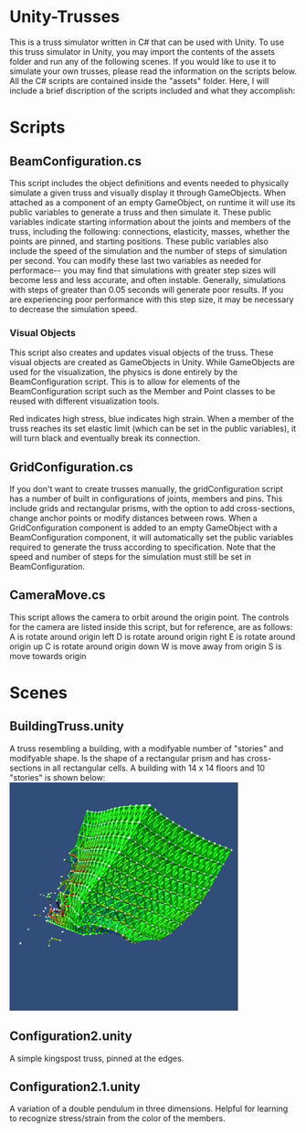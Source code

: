 # Unity-Trusses
This is a truss simulator written in C# that can be used with Unity. To use this truss simulator in Unity, you may import the contents of the assets folder and run any of the following scenes. If you would like to use it to simulate your own trusses, please read the information on the scripts below.
All the C# scripts are contained inside the "assets" folder. Here, I will include a brief discription of the scripts included and what they accomplish:
# Scripts
## BeamConfiguration.cs
This script includes the object definitions and events needed to physically simulate a given truss and visually display it through GameObjects. When attached as a component of an empty GameObject, on runtime it will use its public variables to generate a truss and then simulate it. These public variables indicate starting information about the joints and members of the truss, including the following: connections, elasticity, masses, whether the points are pinned, and starting positions. These public variables also include the speed of the simulation and the number of steps of simulation per second. You can modify these last two variables as needed for performace-- you may find that simulations with greater step sizes will become less and less accurate, and often instable. Generally, simulations with steps of greater than 0.05 seconds will generate poor results. If you are experiencing poor performance with this step size, it may be necessary to decrease the simulation speed.

### Visual Objects
This script also creates and updates visual objects of the truss. These visual objects are created as GameObjects in Unity. While GameObjects are used for the visualization, the physics is done entirely by the BeamConfiguration script. This is to allow for elements of the BeamConfiguration script such as the Member and Point classes to be reused with different visualization tools.

Red indicates high stress, blue indicates high strain. When a member of the truss reaches its set elastic limit (which can be set in the public variables), it will turn black and eventually break its connection. 
## GridConfiguration.cs
If you don't want to create trusses manually, the gridConfiguration script has a number of built in configurations of joints, members and pins. This include grids and rectangular prisms, with the option to add cross-sections, change anchor points or modify distances between rows. When a GridConfiguration component is added to an empty GameObject with a BeamConfiguration component, it will automatically set the public variables required to generate the truss according to specification. Note that the speed and number of steps for the simulation must still be set in BeamConfiguration. 
## CameraMove.cs
This script allows the camera to orbit around the origin point. The controls for the camera are listed inside this script, but for reference, are as follows:
A is rotate around origin left
D is rotate around origin right
E is rotate around origin up
C is rotate around origin down
W is move away from origin
S is move towards origin

# Scenes
## BuildingTruss.unity
A truss resembling a building, with a modifyable number of "stories" and modifyable shape. Is the shape of a rectangular prism and has cross-sections in all rectangular cells. A building with 14 x 14 floors and 10 "stories" is shown below:
![BuildingTruss](https://github.com/Hunter314/unity-trusses/blob/master/Truss.png?raw=true)
## Configuration2.unity
A simple kingspost truss, pinned at the edges.
## Configuration2.1.unity
A variation of a double pendulum in three dimensions. Helpful for learning to recognize stress/strain from the color of the members.

